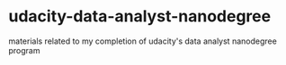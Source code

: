 # udacity-data-analyst-nanodegree
materials related to my completion of udacity's data analyst nanodegree program
